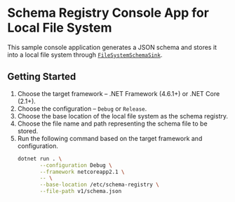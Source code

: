 # Schema Registry Console App for Local File System ##

This sample console application generates a JSON schema and stores it into a local file system through [`FileSystemSchemaSink`](../docs/schema-registry-sinks-file-system.md).


## Getting Started ##

1. Choose the target framework &ndash; .NET Framework (4.6.1+) or .NET Core (2.1+).
2. Choose the configuration &ndash; `Debug` or `Release`.
3. Choose the base location of the local file system as the schema registry.
4. Choose the file name and path representing the schema file to be stored.
5. Run the following command based on the target framework and configuration.
    ```bash
    dotnet run . \
           --configuration Debug \
           --framework netcoreapp2.1 \
           -- \
           --base-location /etc/schema-registry \
           --file-path v1/schema.json
    ```
